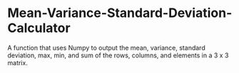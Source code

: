 # Mean-Variance-Standard-Deviation-Calculator
A function that uses Numpy to output the mean, variance, standard deviation, max, min, and sum of the rows, columns, and elements in a 3 x 3 matrix.
